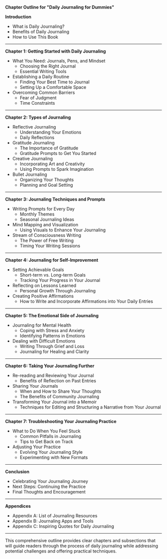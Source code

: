 **Chapter Outline for "Daily Journaling for Dummies"**

**Introduction**
- What is Daily Journaling?
- Benefits of Daily Journaling
- How to Use This Book

---

**Chapter 1: Getting Started with Daily Journaling**
- What You Need: Journals, Pens, and Mindset
  - Choosing the Right Journal
  - Essential Writing Tools
- Establishing a Daily Routine
  - Finding Your Best Time to Journal
  - Setting Up a Comfortable Space
- Overcoming Common Barriers
  - Fear of Judgment
  - Time Constraints

---

**Chapter 2: Types of Journaling**
- Reflective Journaling
  - Understanding Your Emotions
  - Daily Reflections
- Gratitude Journaling
  - The Importance of Gratitude
  - Gratitude Prompts to Get You Started
- Creative Journaling
  - Incorporating Art and Creativity
  - Using Prompts to Spark Imagination
- Bullet Journaling
  - Organizing Your Thoughts
  - Planning and Goal Setting

---

**Chapter 3: Journaling Techniques and Prompts**
- Writing Prompts for Every Day
  - Monthly Themes
  - Seasonal Journaling Ideas
- Mind Mapping and Visualization
  - Using Visuals to Enhance Your Journaling
- Stream of Consciousness Writing
  - The Power of Free Writing
  - Timing Your Writing Sessions

---

**Chapter 4: Journaling for Self-Improvement**
- Setting Achievable Goals
  - Short-term vs. Long-term Goals
  - Tracking Your Progress in Your Journal
- Reflecting on Lessons Learned
  - Personal Growth Through Journaling
- Creating Positive Affirmations
  - How to Write and Incorporate Affirmations into Your Daily Entries

---

**Chapter 5: The Emotional Side of Journaling**
- Journaling for Mental Health
  - Coping with Stress and Anxiety
  - Identifying Patterns in Emotions
- Dealing with Difficult Emotions
  - Writing Through Grief and Loss
  - Journaling for Healing and Clarity

---

**Chapter 6: Taking Your Journaling Further**
- Re-reading and Reviewing Your Journal
  - Benefits of Reflection on Past Entries
- Sharing Your Journals
  - When and How to Share Your Thoughts
  - The Benefits of Community Journaling
- Transforming Your Journal into a Memoir
  - Techniques for Editing and Structuring a Narrative from Your Journal

---

**Chapter 7: Troubleshooting Your Journaling Practice**
- What to Do When You Feel Stuck
  - Common Pitfalls in Journaling
  - Tips to Get Back on Track
- Adjusting Your Practice
  - Evolving Your Journaling Style
  - Experimenting with New Formats

---

**Conclusion**
- Celebrating Your Journaling Journey
- Next Steps: Continuing the Practice
- Final Thoughts and Encouragement

---

**Appendices**
- Appendix A: List of Journaling Resources
- Appendix B: Journaling Apps and Tools
- Appendix C: Inspiring Quotes for Daily Journaling

---
This comprehensive outline provides clear chapters and subsections that will guide readers through the process of daily journaling while addressing potential challenges and offering practical techniques.